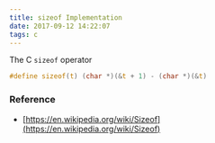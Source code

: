 ```yaml
---
title: sizeof Implementation
date: 2017-09-12 14:22:07
tags: c
---
```

The C `sizeof` operator 
```c
#define sizeof(t) (char *)(&t + 1) - (char *)(&t)
```
### Reference
- [https://en.wikipedia.org/wiki/Sizeof](https://en.wikipedia.org/wiki/Sizeof)